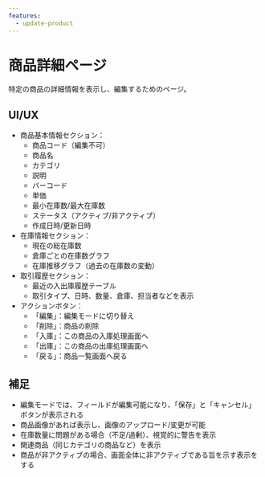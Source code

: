 ```yaml
---
features:
  - update-product
---
```


# 商品詳細ページ

特定の商品の詳細情報を表示し、編集するためのページ。

## UI/UX

- 商品基本情報セクション：
  - 商品コード（編集不可）
  - 商品名
  - カテゴリ
  - 説明
  - バーコード
  - 単価
  - 最小在庫数/最大在庫数
  - ステータス（アクティブ/非アクティブ）
  - 作成日時/更新日時
- 在庫情報セクション：
  - 現在の総在庫数
  - 倉庫ごとの在庫数グラフ
  - 在庫推移グラフ（過去の在庫数の変動）
- 取引履歴セクション：
  - 最近の入出庫履歴テーブル
  - 取引タイプ、日時、数量、倉庫、担当者などを表示
- アクションボタン：
  - 「編集」：編集モードに切り替え
  - 「削除」：商品の削除
  - 「入庫」：この商品の入庫処理画面へ
  - 「出庫」：この商品の出庫処理画面へ
  - 「戻る」：商品一覧画面へ戻る

## 補足

- 編集モードでは、フィールドが編集可能になり、「保存」と「キャンセル」ボタンが表示される
- 商品画像があれば表示し、画像のアップロード/変更が可能
- 在庫数量に問題がある場合（不足/過剰）、視覚的に警告を表示
- 関連商品（同じカテゴリの商品など）を表示
- 商品が非アクティブの場合、画面全体に非アクティブである旨を示す表示をする
